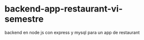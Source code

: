 
# backend-app-restaurant-vi-semestre
backend en node js con express y mysql para un app de restaurant

